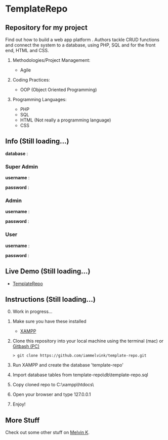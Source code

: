 # TemplateRepo

## Repository for my project

Find out how to build a web app platform . Authors tackle CRUD functions and connect the system to a database, using PHP, SQL and for the front end, HTML and CSS.

1. Methodologies/Project Management:

   - Agile

2. Coding Practices:

   - OOP (Object Oriented Programming)

3. Programming Languages:
   - PHP
   - SQL
   - HTML (Not really a programming language)
   - CSS

## Info (Still loading...)

**database** :

### Super Admin

**username** :

**password** :

### Admin

**username** :

**password** :

### User

**username** :

**password** :

## Live Demo (Still loading...)

- [TemplateRepo](https://template-repo.com/ "TemplateRepo")

## Instructions (Still loading...)

0. Work in progress...

1. Make sure you have these installed

   - [XAMPP](https://www.apachefriends.org/download.html "XAMPP")

2. Clone this repository into your local machine using the terminal (mac) or [Gitbash (PC)](https://git-scm.com/download/win "Gitbash (PC)")

   `> git clone https://github.com/iammelvink/template-repo.git`

3. Run XAMPP and create the database 'template-repo'

4. Import database tables from template-repo\db\template-repo.sql

5. Copy cloned repo to C:\xampp\htdocs\

6. Open your browser and type 127.0.0.1

7. Enjoy!

## More Stuff

Check out some other stuff on [Melvin K](https://github.com/iammelvink "Melvin K GitHub page").
